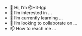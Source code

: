 - 👋 Hi, I’m @Hit-lgp
- 👀 I’m interested in ...
- 🌱 I’m currently learning ...
- 💞️ I’m looking to collaborate on ...
- 📫 How to reach me ...

<!---
Hit-lgp/Hit-lgp is a ✨ special ✨ repository because its `README.md` (this file) appears on your GitHub profile.
You can click the Preview link to take a look at your changes.
--->
